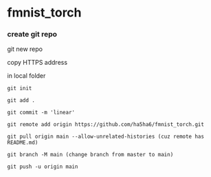 # fmnist_torch

### create git repo

git new repo

copy HTTPS address

in local folder

    git init

    git add .

    git commit -m 'linear'

    git remote add origin https://github.com/ha5ha6/fmnist_torch.git

    git pull origin main --allow-unrelated-histories (cuz remote has README.md)

    git branch -M main (change branch from master to main)    

    git push -u origin main
